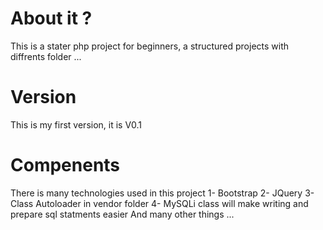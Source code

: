 # About it ?
This is a stater php project for beginners, a structured projects with diffrents folder ...
# Version
This is my first version, it is V0.1
# Compenents 
There is many technologies used in this project
1- Bootstrap
2- JQuery
3- Class Autoloader in vendor folder
4- MySQLi class will make writing and prepare sql statments easier
And many other things ...
